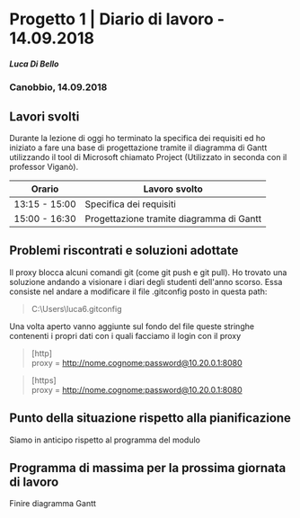 # Progetto 1 | Diario di lavoro - 14.09.2018
##### Luca Di Bello
### Canobbio, 14.09.2018

## Lavori svolti
Durante la lezione di oggi ho terminato la specifica dei requisiti ed ho iniziato a fare una base di progettazione tramite il diagramma di Gantt utilizzando il tool di Microsoft chiamato Project (Utilizzato in seconda con il professor Viganò).


|Orario        |Lavoro svolto                 |
|--------------|------------------------------|
|13:15 - 15:00  | Specifica dei requisiti |
|15:00 - 16:30  | Progettazione tramite diagramma di Gantt |

##  Problemi riscontrati e soluzioni adottate
Il proxy blocca alcuni comandi git (come git push e git pull). Ho trovato una soluzione andando a visionare i diari degli studenti dell'anno scorso. Essa consiste nel andare a modificare il file .gitconfig posto in questa path:
> C:\Users\luca6\.gitconfig 

Una volta aperto vanno aggiunte sul fondo del file queste stringhe contenenti i propri dati con i quali facciamo il login con il proxy 

> [http] <br> proxy = http://nome.cognome:password@10.20.0.1:8080

> [https] <br> proxy = http://nome.cognome:password@10.20.0.1:8080


##  Punto della situazione rispetto alla pianificazione
Siamo in anticipo rispetto al programma del modulo

## Programma di massima per la prossima giornata di lavoro
Finire diagramma Gantt